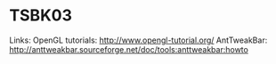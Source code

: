 # TSBK03


Links:
OpenGL tutorials: http://www.opengl-tutorial.org/
AntTweakBar: http://anttweakbar.sourceforge.net/doc/tools:anttweakbar:howto


